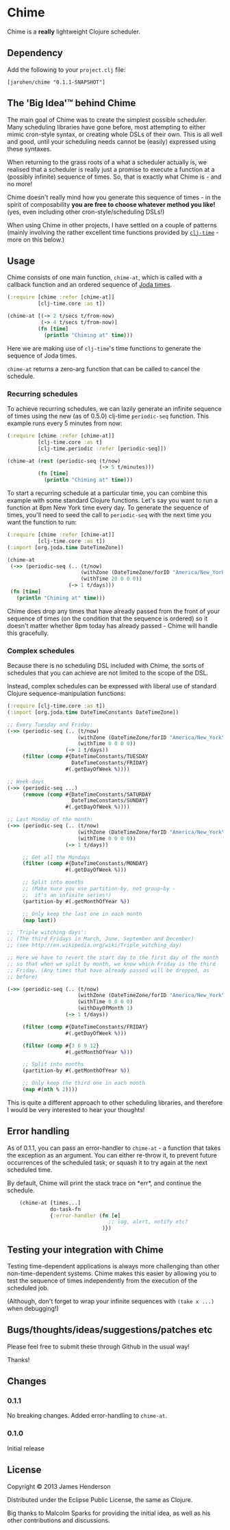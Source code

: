 # Chime

Chime is a **really** lightweight Clojure scheduler.

## Dependency

Add the following to your `project.clj` file:

	[jarohen/chime "0.1.1-SNAPSHOT"]


## The **'Big Idea'**&trade; behind Chime

The main goal of Chime was to create the simplest possible
scheduler. Many scheduling libraries have gone before, most attempting
to either mimic cron-style syntax, or creating whole DSLs of their
own. This is all well and good, until your scheduling needs cannot be
(easily) expressed using these syntaxes.

When returning to the grass roots of a what a scheduler actually is,
we realised that a scheduler is really just a promise to execute a
function at a (possibly infinite) sequence of times. So, that is
exactly what Chime is - and no more!

Chime doesn't really mind how you generate this sequence of times - in
the spirit of composability **you are free to choose whatever method
you like!** (yes, even including other cron-style/scheduling DSLs!)

When using Chime in other projects, I have settled on a couple of
patterns (mainly involving the rather excellent time functions
provided by [`clj-time`][1] - more on this below.)

[1]: https://github.com/clj-time/clj-time

## Usage

Chime consists of one main function, `chime-at`, which is called with
a callback function and an ordered sequence of [Joda times][2].

[2]: http://joda-time.sourceforge.net/

```clojure
(:require [chime :refer [chime-at]]
          [clj-time.core :as t])

(chime-at [(-> 2 t/secs t/from-now)
           (-> 4 t/secs t/from-now)]
          (fn [time]
            (println "Chiming at" time)))
```

Here we are making use of `clj-time`'s time functions to generate the
sequence of Joda times. 

`chime-at` returns a zero-arg function that can be called to cancel
the schedule.

### Recurring schedules

To achieve recurring schedules, we can lazily generate an infinite
sequence of times using the new (as of 0.5.0) clj-time `periodic-seq`
function. This example runs every 5 minutes from now:

```clojure
(:require [chime :refer [chime-at]]
          [clj-time.core :as t]
          [clj-time.periodic :refer [periodic-seq]])

(chime-at (rest (periodic-seq (t/now) 
                              (-> 5 t/minutes)))
          (fn [time]
            (println "Chiming at" time)))
```

To start a recurring schedule at a particular time, you can combine
this example with some standard Clojure functions. Let's say you want
to run a function at 8pm New York time every day. To generate the
sequence of times, you'll need to seed the call to `periodic-seq` with
the next time you want the function to run:

```clojure
(:require [chime :refer [chime-at]]
          [clj-time.core :as t])
(:import [org.joda.time DateTimeZone])

(chime-at 
 (->> (periodic-seq (.. (t/now)
                        (withZone (DateTimeZone/forID "America/New_York"))
                        (withTime 20 0 0 0))
                    (-> 1 t/days)))
 (fn [time]
   (println "Chiming at" time)))
```

Chime does drop any times that have already passed from the front of
your sequence of times (on the condition that the sequence is ordered)
so it doesn't matter whether 8pm today has already passed - Chime will
handle this gracefully.

### Complex schedules

Because there is no scheduling DSL included with Chime, the sorts of
schedules that you can achieve are not limited to the scope of the
DSL.

Instead, complex schedules can be expressed with liberal use of
standard Clojure sequence-manipulation functions:

```clojure
(:require [clj-time.core :as t])
(:import [org.joda.time DateTimeConstants DateTimeZone])

;; Every Tuesday and Friday:
(->> (periodic-seq (.. (t/now)
                       (withZone (DateTimeZone/forID "America/New_York"))
                       (withTime 0 0 0 0))
                   (-> 1 t/days))
     (filter (comp #{DateTimeConstants/TUESDAY
	                 DateTimeConstants/FRIDAY}
				   #(.getDayOfWeek %))))

;; Week-days
(->> (periodic-seq ...)
     (remove (comp #{DateTimeConstants/SATURDAY
                     DateTimeConstants/SUNDAY}
                   #(.getDayOfWeek %))))

;; Last Monday of the month:
(->> (periodic-seq (.. (t/now)
                       (withZone (DateTimeZone/forID "America/New_York"))
                       (withTime 0 0 0 0))
                   (-> 1 t/days))

     ;; Get all the Mondays					   
     (filter (comp #{DateTimeConstants/MONDAY}
                   #(.getDayOfWeek %)))

     ;; Split into months
     ;; (Make sure you use partition-by, not group-by - 
     ;;  it's an infinite series!)
     (partition-by #(.getMonthOfYear %))

     ;; Only keep the last one in each month
     (map last))

;; 'Triple witching days': 
;; (The third Fridays in March, June, September and December)
;; (see http://en.wikipedia.org/wiki/Triple_witching_day)

;; Here we have to revert the start day to the first day of the month
;; so that when we split by month, we know which Friday is the third
;; Friday. (Any times that have already passed will be dropped, as
;; before)

(->> (periodic-seq (.. (t/now)
                       (withZone (DateTimeZone/forID "America/New_York"))
                       (withTime 0 0 0 0)
					   (withDayOfMonth 1)
                   (-> 1 t/days))

     (filter (comp #{DateTimeConstants/FRIDAY}
				   #(.getDayOfWeek %)))

     (filter (comp #{3 6 9 12}
				   #(.getMonthOfYear %)))

     ;; Split into months
     (partition-by #(.getMonthOfYear %))

     ;; Only keep the third one in each month
	 (map #(nth % 2))))
```

This is quite a different approach to other scheduling libraries, and
therefore I would be very interested to hear your thoughts!

## Error handling

As of 0.1.1, you can pass an error-handler to `chime-at` - a function
that takes the exception as an argument. You can either re-throw it,
to prevent future occurrences of the scheduled task; or squash it to
try again at the next scheduled time.

By default, Chime will print the stack trace on \*err\*, and continue
the schedule.

```clojure
    (chime-at [times...]
              do-task-fn
			  {:error-handler (fn [e] 
			                     ;; log, alert, notify etc?
						       )})
```
							  

## Testing your integration with Chime

Testing time-dependent applications is always more challenging than
other non-time-dependent systems. Chime makes this easier by allowing
you to test the sequence of times independently from the execution of
the scheduled job.

(Although, don't forget to wrap your infinite sequences with `(take x
...)` when debugging!)

## Bugs/thoughts/ideas/suggestions/patches etc

Please feel free to submit these through Github in the usual way!

Thanks!

## Changes

### 0.1.1

No breaking changes. Added error-handling to `chime-at`.

### 0.1.0

Initial release

## License

Copyright © 2013 James Henderson

Distributed under the Eclipse Public License, the same as Clojure.

Big thanks to Malcolm Sparks for providing the initial idea, as well
as his other contributions and discussions.
